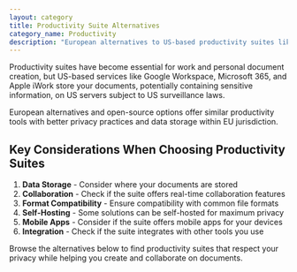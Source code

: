 ```yaml
---
layout: category
title: Productivity Suite Alternatives
category_name: Productivity
description: "European alternatives to US-based productivity suites like Google Workspace, Microsoft 365, and Apple iWork. These services offer document editing, spreadsheets, and presentation tools while keeping your work and documents in the EU."
---
```


Productivity suites have become essential for work and personal document creation, but US-based services like Google Workspace, Microsoft 365, and Apple iWork store your documents, potentially containing sensitive information, on US servers subject to US surveillance laws.

European alternatives and open-source options offer similar productivity tools with better privacy practices and data storage within EU jurisdiction.

## Key Considerations When Choosing Productivity Suites

1. **Data Storage** - Consider where your documents are stored
2. **Collaboration** - Check if the suite offers real-time collaboration features
3. **Format Compatibility** - Ensure compatibility with common file formats
4. **Self-Hosting** - Some solutions can be self-hosted for maximum privacy
5. **Mobile Apps** - Consider if the suite offers mobile apps for your devices
6. **Integration** - Check if the suite integrates with other tools you use

Browse the alternatives below to find productivity suites that respect your privacy while helping you create and collaborate on documents.